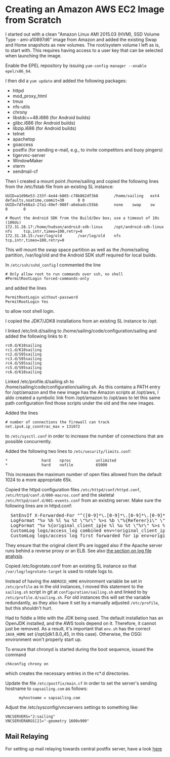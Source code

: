 # Creating an Amazon AWS EC2 Image from Scratch

I started out with a clean "Amazon Linux AMI 2015.03 (HVM), SSD Volume Type - ami-a10897d6" image from Amazon and added the existing Swap and Home snapshots as new volumes. The root/system volume I left as is, to start with. This requires having access to a user key that can be selected when launching the image.

Enable the EPEL repository by issuing `yum-config-manager --enable epel/x86_64`.		

I then did a `yum update` and added the following packages:

 - httpd
 - mod_proxy_html
 - tmux
 - nfs-utils
 - chrony
 - libstdc++48.i686 (for Android builds)
 - glibc.i686 (for Android builds)
 - libzip.i686 (for Android builds)
 - telnet
 - apachetop
 - goaccess
 - postfix (for sending e-mail, e.g., to invite competitors and buoy pingers)
 - tigervnc-server
 - WindowMaker
 - xterm
 - sendmail-cf

Then I created a mount point /home/sailing and copied the following lines from the /etc/fstab file from an existing SL instance:

```
UUID=a1d96e53-233f-4e44-b865-c78b862df3b8       /home/sailing   ext4    defaults,noatime,commit=30      0 0
UUID=7d7e68a3-27a1-49ef-908f-a6ebadcc55bb       none    swap    sw      0       0

# Mount the Android SDK from the Build/Dev box; use a timeout of 10s (100ds)
172.31.28.17:/home/hudson/android-sdk-linux     /opt/android-sdk-linux  nfs     tcp,intr,timeo=100,retry=0
172.31.18.15:/var/log/old       /var/log/old    nfs     tcp,intr,timeo=100,retry=0
```

This will mount the swap space partition as well as the /home/sailing partition, /var/log/old and the Android SDK stuff required for local builds.

In `/etc/ssh/sshd_config` I commented the line

```
# Only allow root to run commands over ssh, no shell
#PermitRootLogin forced-commands-only
```

and added the lines

```
PermitRootLogin without-password
PermitRootLogin Yes
```

to allow root shell login.

I copied the JDK7/JDK8 installations from an existing SL instance to /opt.

I linked /etc/init.d/sailing to /home/sailing/code/configuration/sailing and added the following links to it:

```
rc0.d/K10sailing
rc1.d/K10sailing
rc2.d/S95sailing
rc3.d/S95sailing
rc4.d/S95sailing
rc5.d/S95sailing
rc6.d/K10sailing
```

Linked /etc/profile.d/sailing.sh to /home/sailing/code/configuration/sailing.sh. As this contains a PATH entry for /opt/amazon and the new image has the Amazon scripts at /opt/aws, I aldo created a symbolic link from /opt/amazon to /opt/aws to let this same path configuration find those scripts under the old and the new images.

Added the lines

```
# number of connections the firewall can track
net.ipv4.ip_conntrac_max = 131072
```

to `/etc/sysctl.conf` in order to increase the number of connections that are possible concurrently.

Added the following two lines to `/etc/security/limits.conf`:

```
*               hard    nproc           unlimited
*               hard    nofile          65000
```

This increases the maximum number of open files allowed from the default 1024 to a more appropriate 65k.

Copied the httpd configuration files `/etc/httpd/conf/httpd.conf`, `/etc/httpd/conf.d/000-macros.conf` and the skeletal `/etc/httpd/conf.d/001-events.conf` from an existing server. Make sure the following lines are in httpd.conf:

<pre>
  SetEnvIf X-Forwarded-For "^([0-9]*\.[0-9]*\.[0-9]*\.[0-9]*).*$" original_client_ip=$1
  LogFormat "%v %h %l %u %t \"%r\" %>s %b \"%{Referer}i\" \"%{User-Agent}i\"" combined
  LogFormat "%v %{original_client_ip}e %l %u %t \"%r\" %>s %b \"%{Referer}i\" \"%{User-Agent}i\"" first_forwarded_for_ip
  CustomLog logs/access_log combined env=!original_client_ip
  CustomLog logs/access_log first_forwarded_for_ip env=original_client_ip
</pre>

They ensure that the original client IPs are logged also if the Apache server runs behind a reverse proxy or an ELB. See also [the section on log file analysis](/wiki/howto/development/log-file-analysis#log-file-analysis_log-file-types_apache-log-files).

Copied /etc/logrotate.conf from an existing SL instance so that `/var/log/logrotate-target` is used to rotate logs to.

Instead of having the `ANDROID_HOME` environment variable be set in `/etc/profile` as in the old instances, I moved this statement to the `sailing.sh` script in git at `configuration/sailing.sh` and linked to by `/etc/profile.d/sailing.sh`. For old instances this will set the variable redundantly, as they also have it set by a manually adjusted `/etc/profile`, but this shouldn't hurt.

Had to fiddle a little with the JDK being used. The default installation has an OpenJDK installed, and the AWS tools depend on it. Therefore, it cannot just be removed. As a result, it's important that `env.sh` has the correct `JAVA_HOME` set (/opt/jdk1.8.0_45, in this case). Otherwise, the OSGi environment won't properly start up.

To ensure that chronyd is started during the boot sequence, issued the command

```
chkconfig chrony on
```

which creates the necessary entries in the rc*.d directories.

Update the file `/etc/postfix/main.cf` in order to set the server's sending hostname to `sapsailing.com` as follows:
```
      myhostname = sapsailing.com
```

Adjust the /etc/sysconfig/vncservers settings to something like:

```
VNCSERVERS="2:sailing"
VNCSERVERARGS[2]="-geometry 1600x900"
```

## Mail Relaying
For setting up mail relaying towards central postfix server, have a look [here](https://wiki.sapsailing.com/wiki/info/landscape/mail-relaying)